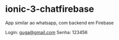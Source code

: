 # ionic-3-chatfirebase
App similar ao whatsapp, com backend em Firebase

Login: guga@gmail.com
Senha: 123456
